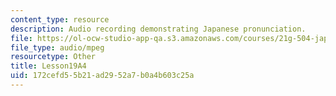 ```yaml
---
content_type: resource
description: Audio recording demonstrating Japanese pronunciation.
file: https://ol-ocw-studio-app-qa.s3.amazonaws.com/courses/21g-504-japanese-iv-spring-2009/172cefd55b21ad2952a7b0a4b603c25a_Lesson19A4.mp3
file_type: audio/mpeg
resourcetype: Other
title: Lesson19A4
uid: 172cefd5-5b21-ad29-52a7-b0a4b603c25a
---
```

